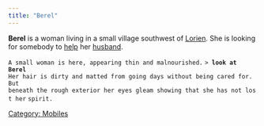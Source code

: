 ```yaml
---
title: "Berel"
---
```


**Berel** is a woman living in a small village southwest of
[Lorien](Lorien "wikilink"). She is looking for somebody to
[help](Quest#Berel_and_Jeraton "wikilink") her
[husband](Jeraton "wikilink").

`A small woman is here, appearing thin and malnourished.`
`> `**`look at Berel`**
`Her hair is dirty and matted from going days without being cared for. But`
`beneath the rough exterior her eyes gleam showing that she has not lost her`
`spirit.`

[Category: Mobiles](Category:_Mobiles "wikilink")